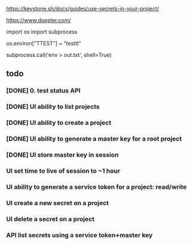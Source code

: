 
https://keystone.sh/docs/guides/use-secrets-in-your-project/

https://www.doppler.com/

import os
import subprocess

os.environ["TTEST"] = "testtt"

subprocess.call('env > out.txt', shell=True)

## todo

### [DONE] 0. test status API

### [DONE] UI ability to list projects

### [DONE] UI ability to create a project

### [DONE] UI ability to generate a master key for a root project

### [DONE] UI store master key in session

### UI set time to live of session to ~1 hour

### UI ability to generate a service token for a project: read/write

### UI create a new secret on a project

### UI delete a secret on a project

### API list secrets using a service token+master key


